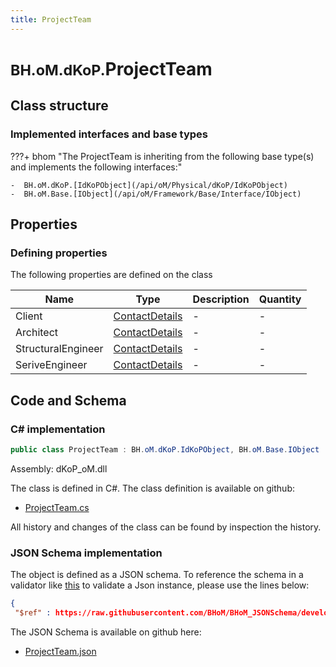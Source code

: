 ```yaml
---
title: ProjectTeam
---
```


# <small>BH.oM.dKoP.</small>**ProjectTeam**



## Class structure

### Implemented interfaces and base types

???+ bhom "The ProjectTeam is inheriting from the following base type(s) and implements the following interfaces:"

    -  BH.oM.dKoP.[IdKoPObject](/api/oM/Physical/dKoP/IdKoPObject)
    -  BH.oM.Base.[IObject](/api/oM/Framework/Base/Interface/IObject)


## Properties



### Defining properties

The following properties are defined on the class

| Name             | Type             | Description      | Quantity         |
|------------------|------------------|------------------|------------------|
| Client | [ContactDetails](/api/oM/Physical/dKoP/AdministrativeInformation/ContactDetails) | - | - |
| Architect | [ContactDetails](/api/oM/Physical/dKoP/AdministrativeInformation/ContactDetails) | - | - |
| StructuralEngineer | [ContactDetails](/api/oM/Physical/dKoP/AdministrativeInformation/ContactDetails) | - | - |
| SeriveEngineer | [ContactDetails](/api/oM/Physical/dKoP/AdministrativeInformation/ContactDetails) | - | - |


## Code and Schema

### C# implementation

``` C# title="C#"
public class ProjectTeam : BH.oM.dKoP.IdKoPObject, BH.oM.Base.IObject
```

Assembly: dKoP_oM.dll

The class is defined in C#. The class definition is available on github:

- [ProjectTeam.cs](https://github.com/BHoM/dKoP_Toolkit/blob/develop/dKoP_oM/AdministrativeInformation\ProjectTeam.cs)

All history and changes of the class can be found by inspection the history.
### JSON Schema implementation

The object is defined as a JSON schema. To reference the schema in a validator like [this](https://www.jsonschemavalidator.net/) to validate a Json instance, please use the lines below:

``` json title="JSON Schema"
{
 "$ref" : https://raw.githubusercontent.com/BHoM/BHoM_JSONSchema/develop/dKoP_oM/ProjectTeam.json}
```

The JSON Schema is available on github here:

- [ProjectTeam.json](https://github.com/BHoM/BHoM_JSONSchema/blob/develop/dKoP_oM/ProjectTeam.json)
